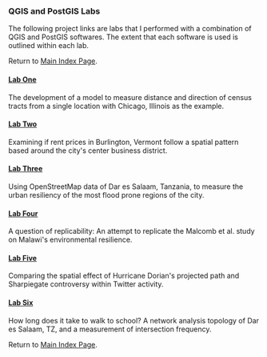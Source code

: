 ### QGIS and PostGIS Labs

The following project links are labs that I performed with a combination of QGIS and PostGIS softwares. The extent that each software is used is outlined within each lab.

Return to [Main Index Page](../index.md).

#### [Lab One](lab_1/aa_chicago_lab.md)
The development of a model to measure distance and direction of census tracts from a single location with Chicago, Illinois as the example.

#### [Lab Two](lab_2/aa_burlington_lab.md)
Examining if rent prices in Burlington, Vermont follow a spatial pattern based around the city's center business district.

#### [Lab Three](lab_6/aa_dar_lab.md)
Using OpenStreetMap data of Dar es Salaam, Tanzania, to measure the urban resiliency of the most flood prone regions of the city. 

#### [Lab Four](lab_7/aa_malawi.md)
A question of replicability: An attempt to replicate the Malcomb et al. study on Malawi's environmental resilience.  

#### [Lab Five](lab_8/aa_twitter_index.md)
Comparing the spatial effect of Hurricane Dorian's projected path and Sharpiegate controversy within Twitter activity.

#### [Lab Six](lab_final/lab.md)
How long does it take to walk to school? A network analysis topology of Dar es Salaam, TZ, and a measurement of intersection frequency.

Return to [Main Index Page](../index.md).
